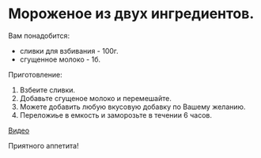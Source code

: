 # Мороженое из двух ингредиентов.
Вам понадобится:

- сливки для взбивания - 100г.
- сгущенное молоко - 1б.

Приготовление:
1. Взбеите сливки.
2. Добавьте сгущеное молоко и перемешайте.
3. Можете добавить любую вкусовую добавку по Вашему желанию.
4. Переложиье в емкость и заморозьте в течении 6 часов.

[Видео](https://youtu.be/TmfYxdX9ZWU)

Приятного аппетита!
